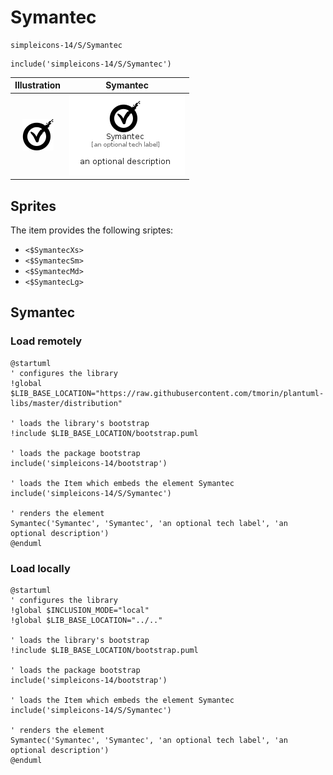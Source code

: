 # Symantec


```text
simpleicons-14/S/Symantec
```

```text
include('simpleicons-14/S/Symantec')
```



| Illustration | Symantec |
| :---: | :---: |
| ![illustration for Illustration](../../simpleicons-14/S/Symantec.png) | ![illustration for Symantec](../../simpleicons-14/S/Symantec.Local.png) |



## Sprites
The item provides the following sriptes:

- `<$SymantecXs>`
- `<$SymantecSm>`
- `<$SymantecMd>`
- `<$SymantecLg>`





## Symantec

### Load remotely
```plantuml
@startuml
' configures the library
!global $LIB_BASE_LOCATION="https://raw.githubusercontent.com/tmorin/plantuml-libs/master/distribution"

' loads the library's bootstrap
!include $LIB_BASE_LOCATION/bootstrap.puml

' loads the package bootstrap
include('simpleicons-14/bootstrap')

' loads the Item which embeds the element Symantec
include('simpleicons-14/S/Symantec')

' renders the element
Symantec('Symantec', 'Symantec', 'an optional tech label', 'an optional description')
@enduml
```

### Load locally
```plantuml
@startuml
' configures the library
!global $INCLUSION_MODE="local"
!global $LIB_BASE_LOCATION="../.."

' loads the library's bootstrap
!include $LIB_BASE_LOCATION/bootstrap.puml

' loads the package bootstrap
include('simpleicons-14/bootstrap')

' loads the Item which embeds the element Symantec
include('simpleicons-14/S/Symantec')

' renders the element
Symantec('Symantec', 'Symantec', 'an optional tech label', 'an optional description')
@enduml
```

